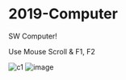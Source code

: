 # 2019-Computer
SW Computer!

Use Mouse Scroll & F1, F2

![c1](https://user-images.githubusercontent.com/67571491/86424313-32ab2680-bd1d-11ea-9fcd-566457c95248.jpg)
![image](https://user-images.githubusercontent.com/67571491/86424369-553d3f80-bd1d-11ea-825b-19861140c863.png)
